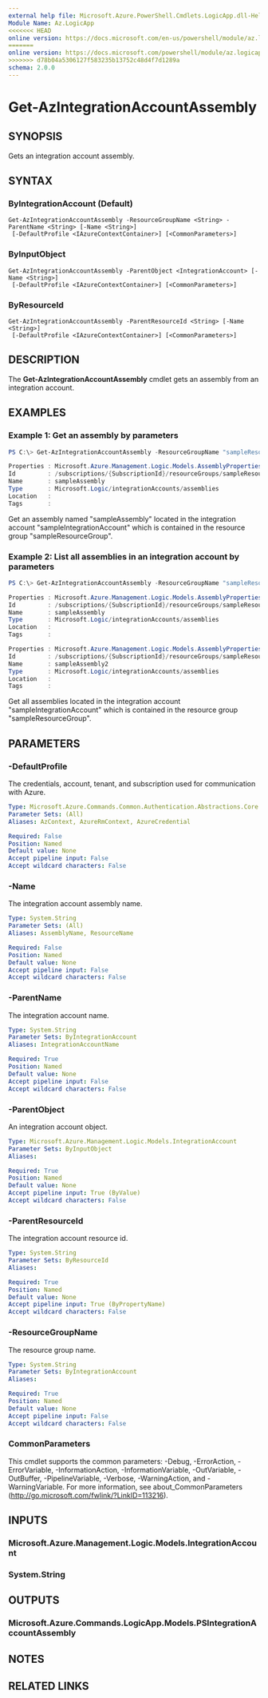 ```yaml
---
external help file: Microsoft.Azure.PowerShell.Cmdlets.LogicApp.dll-Help.xml
Module Name: Az.LogicApp
<<<<<<< HEAD
online version: https://docs.microsoft.com/en-us/powershell/module/az.logicapp/get-azintegrationaccountassembly
=======
online version: https://docs.microsoft.com/powershell/module/az.logicapp/get-azintegrationaccountassembly
>>>>>>> d78b04a5306127f583235b13752c48d4f7d1289a
schema: 2.0.0
---
```


# Get-AzIntegrationAccountAssembly

## SYNOPSIS
Gets an integration account assembly.

## SYNTAX

### ByIntegrationAccount (Default)
```
Get-AzIntegrationAccountAssembly -ResourceGroupName <String> -ParentName <String> [-Name <String>]
 [-DefaultProfile <IAzureContextContainer>] [<CommonParameters>]
```

### ByInputObject
```
Get-AzIntegrationAccountAssembly -ParentObject <IntegrationAccount> [-Name <String>]
 [-DefaultProfile <IAzureContextContainer>] [<CommonParameters>]
```

### ByResourceId
```
Get-AzIntegrationAccountAssembly -ParentResourceId <String> [-Name <String>]
 [-DefaultProfile <IAzureContextContainer>] [<CommonParameters>]
```

## DESCRIPTION
The **Get-AzIntegrationAccountAssembly** cmdlet gets an assembly from an integration account.

## EXAMPLES

### Example 1: Get an assembly by parameters
```powershell
PS C:\> Get-AzIntegrationAccountAssembly -ResourceGroupName "sampleResourceGroup" -IntegrationAccountName "sampleIntegrationAccount" -AssemblyName "sampleAssembly"

Properties : Microsoft.Azure.Management.Logic.Models.AssemblyProperties
Id         : /subscriptions/{SubscriptionId}/resourceGroups/sampleResourceGroup/providers/Microsoft.Logic/integrationAccounts/sampleIntegrationAccount/assemblies/sampleAssembly
Name       : sampleAssembly
Type       : Microsoft.Logic/integrationAccounts/assemblies
Location   :
Tags       :

```

Get an assembly named "sampleAssembly" located in the integration account "sampleIntegrationAccount" which is contained in the resource group "sampleResourceGroup".

### Example 2: List all assemblies in an integration account by parameters
```powershell
PS C:\> Get-AzIntegrationAccountAssembly -ResourceGroupName "sampleResourceGroup" -IntegrationAccountName "sampleIntegrationAccount"

Properties : Microsoft.Azure.Management.Logic.Models.AssemblyProperties
Id         : /subscriptions/{SubscriptionId}/resourceGroups/sampleResourceGroup/providers/Microsoft.Logic/integrationAccounts/sampleIntegrationAccount/assemblies/sampleAssembly
Name       : sampleAssembly
Type       : Microsoft.Logic/integrationAccounts/assemblies
Location   :
Tags       :

Properties : Microsoft.Azure.Management.Logic.Models.AssemblyProperties
Id         : /subscriptions/{SubscriptionId}/resourceGroups/sampleResourceGroup/providers/Microsoft.Logic/integrationAccounts/sampleIntegrationAccount/assemblies/sampleAssembly2
Name       : sampleAssembly2
Type       : Microsoft.Logic/integrationAccounts/assemblies
Location   :
Tags       :

```

Get all assemblies located in the integration account "sampleIntegrationAccount" which is contained in the resource group "sampleResourceGroup".

## PARAMETERS

### -DefaultProfile
The credentials, account, tenant, and subscription used for communication with Azure.

```yaml
Type: Microsoft.Azure.Commands.Common.Authentication.Abstractions.Core.IAzureContextContainer
Parameter Sets: (All)
Aliases: AzContext, AzureRmContext, AzureCredential

Required: False
Position: Named
Default value: None
Accept pipeline input: False
Accept wildcard characters: False
```

### -Name
The integration account assembly name.

```yaml
Type: System.String
Parameter Sets: (All)
Aliases: AssemblyName, ResourceName

Required: False
Position: Named
Default value: None
Accept pipeline input: False
Accept wildcard characters: False
```

### -ParentName
The integration account name.

```yaml
Type: System.String
Parameter Sets: ByIntegrationAccount
Aliases: IntegrationAccountName

Required: True
Position: Named
Default value: None
Accept pipeline input: False
Accept wildcard characters: False
```

### -ParentObject
An integration account object.

```yaml
Type: Microsoft.Azure.Management.Logic.Models.IntegrationAccount
Parameter Sets: ByInputObject
Aliases:

Required: True
Position: Named
Default value: None
Accept pipeline input: True (ByValue)
Accept wildcard characters: False
```

### -ParentResourceId
The integration account resource id.

```yaml
Type: System.String
Parameter Sets: ByResourceId
Aliases:

Required: True
Position: Named
Default value: None
Accept pipeline input: True (ByPropertyName)
Accept wildcard characters: False
```

### -ResourceGroupName
The resource group name.

```yaml
Type: System.String
Parameter Sets: ByIntegrationAccount
Aliases:

Required: True
Position: Named
Default value: None
Accept pipeline input: False
Accept wildcard characters: False
```

### CommonParameters
This cmdlet supports the common parameters: -Debug, -ErrorAction, -ErrorVariable, -InformationAction, -InformationVariable, -OutVariable, -OutBuffer, -PipelineVariable, -Verbose, -WarningAction, and -WarningVariable. For more information, see about_CommonParameters (http://go.microsoft.com/fwlink/?LinkID=113216).

## INPUTS

### Microsoft.Azure.Management.Logic.Models.IntegrationAccount

### System.String

## OUTPUTS

### Microsoft.Azure.Commands.LogicApp.Models.PSIntegrationAccountAssembly

## NOTES

## RELATED LINKS
